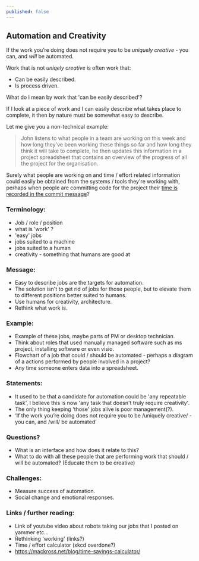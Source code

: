 ```yaml
---
published: false
---
```


## Automation and Creativity

If the work you’re doing does not require you to be _uniquely creative_ - you can, and _will_ be automated.

Work that is not _uniqely creative_ is often work that:

- Can be easily described.
- Is process driven.

What do I mean by work that 'can be easily described'?

If I look at a piece of work and I can easily describe what takes place to complete, it then by nature must be somewhat easy to describe.

Let me give you a non-technical example:

> John listens to what people in a team are working on this week and how long they've been working these things so far and how long they think it will take to complete, he then updates this information in a project spreadsheet that contains an overview of the progress of all the project for the organisation.

Surely what people are working on and time / effort related information could easily be obtained from the systems / tools they're working with, perhaps when people are committing code for the project their [time is recorded in the commit message](http://www.redmine.org/projects/redmine/wiki/RedmineTimeTracking#Logging-time-via-commit-messages "Logging time via commit messages in Redmine")?

### Terminology:

- Job / role / position
- what is 'work' ?
- 'easy' jobs
- jobs suited to a machine
- jobs suited to a human
- creativity - something that humans are good at

### Message:

- Easy to describe jobs are the targets for automation.
- The solution isn't to get rid of jobs for those people, but to elevate them to different positions better suited to humans.
- Use humans for creativity, architecture.
- Rethink what work is.

### Example:

- Example of these jobs, maybe parts of PM or desktop technician.
- Think about roles that used manually managed software such as ms project, installing software or even visio.
- Flowchart of a job that could / should be automated - perhaps a diagram of a actions performed by people involved in a project?
- Any time someone enters data into a spreadsheet.

### Statements:

- It used to be that a candidate for automation could be 'any repeatable task', I believe this is now 'any task that doesn't truly require creativity'.
- The only thing keeping 'those' jobs alive is poor management(?).
-  ‘If the work you’re doing does not require you to be /uniquely creative/ - you can, and /will/ be automated’

### Questions?

- What is an interface and how does it relate to this?
- What to do with all these people that are performing work that should / will be automated? (Educate them to be creative)

### Challenges:

- Measure success of automation.
- Social change and emotional responses.

### Links / further reading:

- Link of youtube video about robots taking our jobs that I posted on yammer etc...
- Rethinking 'working' (links?)
- Time / effort calculator (xkcd overdone?)
- https://mackross.net/blog/time-savings-calculator/